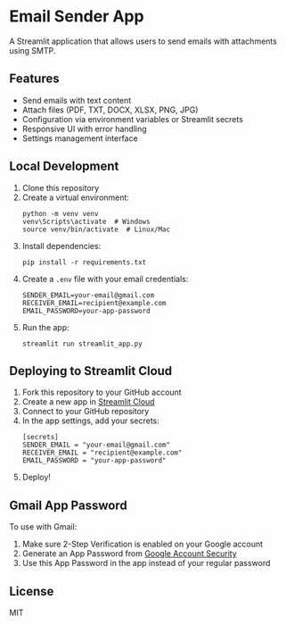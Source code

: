 # Email Sender App

A Streamlit application that allows users to send emails with attachments using SMTP.

## Features

- Send emails with text content
- Attach files (PDF, TXT, DOCX, XLSX, PNG, JPG)
- Configuration via environment variables or Streamlit secrets
- Responsive UI with error handling
- Settings management interface

## Local Development

1. Clone this repository
2. Create a virtual environment:
   ```
   python -m venv venv
   venv\Scripts\activate  # Windows
   source venv/bin/activate  # Linux/Mac
   ```
3. Install dependencies:
   ```
   pip install -r requirements.txt
   ```
4. Create a `.env` file with your email credentials:
   ```
   SENDER_EMAIL=your-email@gmail.com
   RECEIVER_EMAIL=recipient@example.com  
   EMAIL_PASSWORD=your-app-password
   ```
5. Run the app:
   ```
   streamlit run streamlit_app.py
   ```

## Deploying to Streamlit Cloud

1. Fork this repository to your GitHub account
2. Create a new app in [Streamlit Cloud](https://streamlit.io/cloud)
3. Connect to your GitHub repository
4. In the app settings, add your secrets:
   ```
   [secrets]
   SENDER_EMAIL = "your-email@gmail.com"
   RECEIVER_EMAIL = "recipient@example.com"
   EMAIL_PASSWORD = "your-app-password"
   ```
5. Deploy!

## Gmail App Password

To use with Gmail:

1. Make sure 2-Step Verification is enabled on your Google account
2. Generate an App Password from [Google Account Security](https://myaccount.google.com/security)
3. Use this App Password in the app instead of your regular password

## License

MIT 